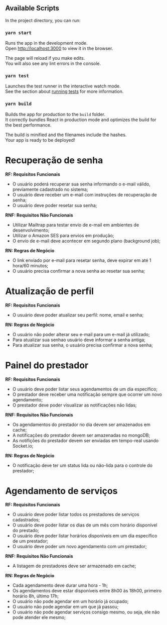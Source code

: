 ## Available Scripts

In the project directory, you can run:

### `yarn start`

Runs the app in the development mode.<br />
Open [http://localhost:3000](http://localhost:3000) to view it in the browser.

The page will reload if you make edits.<br />
You will also see any lint errors in the console.

### `yarn test`

Launches the test runner in the interactive watch mode.<br />
See the section about [running tests](https://facebook.github.io/create-react-app/docs/running-tests) for more information.

### `yarn build`

Builds the app for production to the `build` folder.<br />
It correctly bundles React in production mode and optimizes the build for the best performance.

The build is minified and the filenames include the hashes.<br />
Your app is ready to be deployed!


# Recuperação de senha
**RF: Requisitos Funcionais**

- O usuário poderá recuperar sua senha informando o e-mail válido, previamente cadastrado no sistema;
- O usuário deve receber um e-mail com instruções de recuperação de senha;
- O usuário deve poder resetar sua senha;

**RNF: Requisitos Não Funcionais**

- Utilizar Mailtrap para testar envio de e-mail em ambientes de desenvolvimento;
- Utilizar o Amazon SES para envios em produção;
- O envio de e-mail deve acontecer em segundo plano (background job);

**RN: Regras de Negócio**

- O link enviado por e-mail para resetar senha, deve expirar em até 1 hora/60 minutos;
- O usuário precisa confirmar a nova senha ao resetar sua senha;

# Atualização de perfil
**RF: Requisitos Funcionais**
- O usuário deve poder atualizar seu perfil: nome, email e senha;

**RN: Regras de Negócio**
- O usuário não poder alterar seu e-mail para um e-mail já utilizado;
- Para atualizar sua senhao usuário deve informar a senha antiga;
- Para atualizar sua senha, o usuário precisa confirmar a nova senha;

# Painel do prestador
**RF: Requisitos Funcionais**

- O usuário deve poder listar seus agendamentos de um dia específico;
- O prestador deve receber uma notificação sempre que ocorrer um novo agendamento;
- O prestador deve poder visualizar as notificações não lidas;

**RNF: Requisitos Não Funcionais**

- Os agendamentos do prestador no dia devem ser amazenados em cache;
- A notificações do prestador devem ser amazenadas no mongoDB;
- As notifições do prestador devem ser enviadas em tempo-real usando Socket.io;

**RN: Regras de Negócio**

- O notificação deve ter um status lida ou não-lida para o controle do prestador;

# Agendamento de serviços
**RF: Requisitos Funcionais**

- O usuário deve poder listar todos os prestadores de serviços cadastrados;
- O usuário deve poder listar os dias de um mês com horário disponível do prestado;
- O usuário deve poder listar horários disponíveis em um dia específico de um prestador;
- O usuário deve poder um novo agendamento com um prestador;

**RNF: Requisitos Não Funcionais**

- A listagem de prestadores deve ser armazenado em cache;

**RN: Regras de Negócio**

- Cada agendamento deve durar uma hora - 1h;
- Os agendamentos deve estar disponíveis entre 8h00 às 18h00, primeiro horário 8h, último 17h;
- O usuário não pode agendar em um horário já ocupado;
- O usuário não pode agendar em um que já passou;
- O usuário não pode agendar serviços consigo mesmo, ou seja, ele não pode atender ele mesmo;
